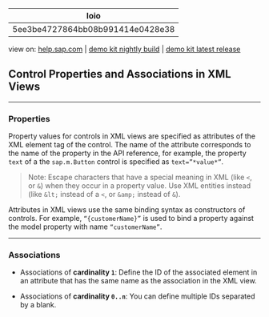 | loio |
| -----|
| 5ee3be4727864bb08b991414e0428e38 |

<div id="loio">

view on: [help.sap.com](https://help.sap.com/viewer/DRAFT/3237636b137e43519a20ad5513c49ccb/latest/en-US/5ee3be4727864bb08b991414e0428e38.html) | [demo kit nightly build](https://openui5nightly.hana.ondemand.com/#/topic/5ee3be4727864bb08b991414e0428e38) | [demo kit latest release](https://openui5.hana.ondemand.com/#/topic/5ee3be4727864bb08b991414e0428e38)</div>
<!-- loio5ee3be4727864bb08b991414e0428e38 -->

## Control Properties and Associations in XML Views

***

### Properties

Property values for controls in XML views are specified as attributes of the XML element tag of the control. The name of the attribute corresponds to the name of the property in the API reference, for example, the property `text` of a the `sap.m.Button` control is specified as `text=”*value*”`.

> Note:
> Escape characters that have a special meaning in XML \(like `<`, or `&`\) when they occur in a property value. Use XML entities instead \(like `&lt;` instead of a `<`, or `&amp;` instead of `&`\).
> 
> 

Attributes in XML views use the same binding syntax as constructors of controls. For example, `“{customerName}”` is used to bind a property against the model property with name `“customerName”`.

***

### Associations

-   Associations of **cardinality `1`**: Define the ID of the associated element in an attribute that has the same name as the association in the XML view.

-   Associations of **cardinality `0..n`**: You can define multiple IDs separated by a blank.


